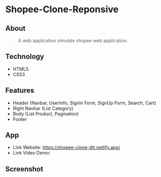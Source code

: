 # Shopee-Clone-Reponsive
## About
> A web application simulate shopee web application.
## Technology
- HTML5
- CSS3
## Features
- Header (Navbar, UserInfo, SignIn Form, SignUp Form, Search, Cart)
- Right Navbar (List Category)
- Body (List Product, Pagination)
- Footer
## App
- Link Website: https://shopee-clone-dtt.netlify.app/
- Link Video Demo:
## Screenshot

 

